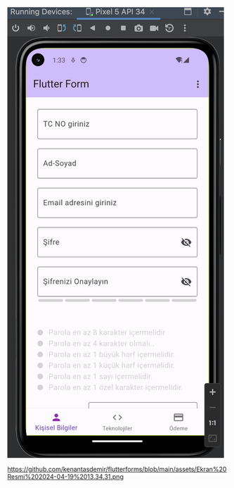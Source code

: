 <img src="https://github.com/kenantasdemir/flutterforms/blob/main/assets/Ekran Resmi 2024-04-19 13.34.31.png"/>

https://github.com/kenantasdemir/flutterforms/blob/main/assets/Ekran%20Resmi%202024-04-19%2013.34.31.png
